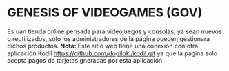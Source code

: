 # GENESIS OF VIDEOGAMES (GOV)
Es uan tienda online pensada para videojuegos y consolas, ya sean nuevos o reutilizados, sólo los administradores de la página pueden gestionara dichos productos.
<b>Nota: </b>Este sitio web tiene una conexión con otra aplicación Kodil https://github.com/dogiloki/kodil.git ya que la pagina solo acepta pagos de tarjetas gneradas por esta aplicación
